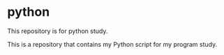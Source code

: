 # python
This repository is for python study.

This is a repository that contains my Python script for my program study.
